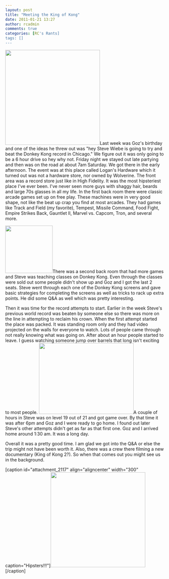 ```yaml
---
layout: post
title: "Meeting the King of Kong"
date: 2011-01-21 13:27
author: rcadmin
comments: true
categories: [RC's Rants]
tags: []
---
```

<a rel="attachment wp-att-2119" href="http://bitsmack.com/wp/2011/01/21/meeting-the-king/donkykong_13/"><img class="alignright size-medium wp-image-2119" title="Logan Hardware - Chicago, IL" src="http://bitsmack.com/wp/wp-content/uploads/2011/01/donkykong_13-300x300.jpg" alt="" width="300" height="300" /></a>Last week was Goz's birthday and one of the ideas he threw out was "hey Steve Wiebe is going to try and beat the Donkey Kong record in Chicago." We figure out it was only going to be a 6 hour drive so hey why not. Friday night we stayed out late partying and then was on the road at about 7am Saturday. We got there in the early afternoon. The event was at this place called Logan's Hardware which it turned out was not a hardware store, nor owned by Wolverine. The front area was a record store just like in High Fidelity. It was the most hipsteriest place I've ever been. I've never seen more guys with shaggy hair, beards and large 70s glasses in all my life. In the first back room there were classic arcade games set up on free play. These machines were in very good shape, not like the beat up crap you find at most arcades. They had games like Track and Field (my favorite), Tempest, Missile Command, Food Fight, Empire Strikes Back, Gauntlet II, Marvel vs. Capcom, Tron, and several more.

<a rel="attachment wp-att-2122" href="http://bitsmack.com/wp/2011/01/21/meeting-the-king/img_20110115_142143/"><img class="alignleft size-thumbnail wp-image-2122" title="IMG_20110115_142143" src="http://bitsmack.com/wp/wp-content/uploads/2011/01/IMG_20110115_142143-150x150.jpg" alt="" width="150" height="150" /></a>There was a second back room that had more games and Steve was teaching classes on Donkey Kong. Even through the classes were sold out some people didn't show up and Goz and I got the last 2 seats. Steve went through each one of the Donkey Kong screens and gave basic strategies for completing the screens as well as tricks to rack up extra points. He did some Q&amp;A as well which was pretty interesting.

Then it was time for the record attempts to start. Earlier in the week Steve's previous world record was beaten by someone else so there was more on the line in attempting to reclaim his crown. When the first attempt started the place was packed. It was standing room only and they had video projected on the walls for everyone to watch. Lots of people came through not really knowing what was going on. After about an hour people started to leave. I guess watching someone jump over barrels that long isn't exciting to most people. <a rel="attachment wp-att-2120" href="http://bitsmack.com/wp/2011/01/21/meeting-the-king/img_20110115_182738/"><img class="alignright size-medium wp-image-2120" title="IMG_20110115_182738" src="http://bitsmack.com/wp/wp-content/uploads/2011/01/IMG_20110115_182738-300x224.jpg" alt="" width="300" height="224" /></a>A couple of hours in Steve was on level 19 out of 21 and got game over. By that time it was after 6pm and Goz and I were ready to go home. I found out later Steve's other attempts didn't get as far as that first one. Goz and I arrived home around 1:30 am. It was a long day.

Overall it was a pretty good time. I am glad we got into the Q&amp;A or else the trip might not have been worth it. Also, there was a crew there filming a new documentary (King of Kong 2?). So when that comes out you might see us in the background.

[caption id="attachment_2117" align="aligncenter" width="300" caption="Hipsters!!!"]<a rel="attachment wp-att-2117" href="http://bitsmack.com/wp/2011/01/21/meeting-the-king/donkykong_1/"><img class="size-medium wp-image-2117" title="donkykong_1" src="http://bitsmack.com/wp/wp-content/uploads/2011/01/donkykong_1-300x300.jpg" alt="" width="300" height="300" /></a>[/caption]
